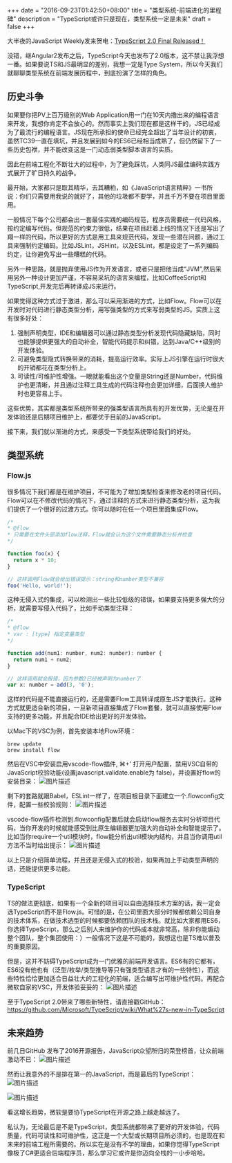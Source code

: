 +++
date = "2016-09-23T01:42:50+08:00"
title = "类型系统-前端进化的里程碑"
description = "TypeScript或许只是现在，类型系统一定是未来"
draft = false
+++


大半夜的JavaScript Weekly发来贺电：[TypeScript 2.0 Final Released！](https://blogs.msdn.microsoft.com/typescript/2016/09/22/announcing-typescript-2-0/#comment-26185)

没错，继Angular2发布之后，TypeScript今天也发布了2.0版本，这不禁让我浮想一番。如果要说TS和JS最明显的差别，我想一定是Type System，所以今天我们就聊聊类型系统在前端发展历程中，到底扮演了怎样的角色。

## 历史斗争
如果要你把PV上百万级别的Web Application用一门在10天内撸出来的编程语言来开发，我想你肯定不会放心的。然而事实上我们现在都是这样干的，JS已经成为了最流行的编程语言。JS现在所承担的使命已经完全超出了当年设计的初衷，虽然TC39一直在填坑，并且发展到如今的ES6已经相当成熟了，但仍然留下了一些历史包袱，并不能改变这是一门动态弱类型脚本语言的实质。

因此在前端工程化不断壮大的过程中，为了避免踩坑，人类同JS最佳编码实践方式展开了旷日持久的战争。

最开始，大家都只是取其精华，去其糟粕，如《JavaScript语言精粹》一书所说：你们只需要用我说的就好了，其他的垃圾都不要学，并且千万不要在项目里面用。

一般情况下每个公司都会出一套最佳实践的编码规范，程序员需要统一代码风格，按约定编写代码。但规范的约束力很低，结果在项目赶着上线的情况下还是写出了翔一样的代码，所以更好的方式是用工具来规范代码，发现一些潜在问题，通过工具来强制约定编码。比如JSLint，JSHint，以及ESLint，都是设定了一系列编码约定，让你避免写出一些糟糕的代码。

另外一种思路，就是抛弃使用JS作为开发语言，或者只是把他当成“JVM”,然后采用另外一种设计更加严谨，不容易采坑的语言来编程，比如CoffeeScript和TypeScript,开发完后再转译成JS来运行。

如果觉得这种方式过于激进，那么可以采用渐进的方式，比如Flow。Flow可以在开发时对代码进行静态类型分析，用写强类型的方式来写弱类型的JS。实质上这有很多好处：
1. 强制声明类型，IDE和编辑器可以通过静态类型分析发现代码隐藏缺陷，同时也能够提供更强大的自动补全，智能代码提示和纠错，达到Java/C++级别的开发体验。
2. 可避免类型隐式转换带来的消耗，提高运行效率。实际上JS引擎在运行时很大的开销都花在类型分析上。
3. 可读性/可维护性增强。一眼就能看出这个变量是String还是Number，代码维护也更清晰，并且通过注释工具生成的代码注释也会更加详细，后面换人维护时也更容易上手。

这些优势，其实都是类型系统所带来的强类型语言所具有的开发优势，无论是在开发体验还是后期项目维护上，都要优于目前的JavaScript。

接下来，我们就以渐进的方式，来感受一下类型系统带给我们的好处。

## 类型系统

### Flow.js
很多情况下我们都是在维护项目，不可能为了增加类型检查来修改老的项目代码。Flow可以在不修改代码的情况下，通过注释的方式来进行静态类型分析，这为我们提供了一个很好的过渡方式。你可以随时在任一个项目里面集成Flow。
```javascript
/*
* @flow 
* 只需要在文件头部添加flow注释，Flow就会认为这个文件需要静态分析并检查
*/

function foo(x) {
  return x * 10;
}

// 这样调用Flow就会给出错误提示：string和number类型不兼容
foo('Hello, world!'); 
```
这种无侵入式的集成，可以检测出一些比较低级的错误，如果要支持更多强大的分析，就需要写侵入代码了，比如手动类型注释：
```javascript
/* 
* @flow 
* var : [type] 指定变量类型
*/

function add(num1: number, num2: number): number {
  return num1 + num2;
}

// 这样调用就会报错，因为参数2已经被声明为number了
var x: number = add(3, '0');
```
这样的代码是不能直接运行的，还是需要Flow工具转译成原生JS才能执行。这种方式就更适合新的项目，一旦新项目直接集成了Flow套餐，就可以直接使用Flow支持的更多功能，并且配合IDE给出更好的开发体验。

以Mac下的VSC为例，首先安装本地Flow环境：
```shell
brew update
brew install flow
```
然后在VSC中安装启用vscode-flow插件,  ⌘+' 打开用户配置，禁用VSC自带的JavaScript校验功能(设置javascript.validate.enable为 false)，并设置好flow的安装目录：
![图片描述][1]

剩下的套路就跟Babel，ESLint一样了，在项目根目录下面建立一个.flowconfig文件，配置一些校验规则：
![图片描述][2]


vscode-flow插件检测到.flowconfig配置后就会启动flow服务去实时分析项目代码，当你开发的时候就能感受到比原生编辑器更加强大的自动补全和智能提示了。比如当你require一个util模块时，flow能分析出util模块内结构，并且当你调用util方法不当时给出提示：
![图片描述][3]


以上只是介绍简单流程，并且还是无侵入式的校验，如果再加上手动类型声明的话，还能提供更多功能。





### TypeScript

TS的做法更彻底，如果有一个全新的项目可以自由选择技术方案的话，我一定会选TypeScript而不是Flow.js。可惜的是，在公司里面大部分时候都依赖公司自身的技术体系，在做技术选型的时候都要依赖团队的技术栈。就比如大家都用ES6，你选择TypeScript，那么之后别人来维护你的代码成本就非常高，除非你能煽动整个团队，整个集团使用：）一般情况下这是不可能的，我想这也是TS难以普及的重要原因。

但是，这并不妨碍TypeScript成为一门优雅的前端开发语言。ES6有的它都有，ES6没有他也有（泛型/枚举/类型推导等只有强类型语言才有的一些特性），而这些特性恰恰更加适合日益壮大的工程化的前端，适合编写出可维护性代码。再配合微软自家的VSC，开发体验妥妥的：
![图片描述][4]

至于TypeScript 2.0带来了哪些新特性，请直接戳GitHub：
https://github.com/Microsoft/TypeScript/wiki/What%27s-new-in-TypeScript

## 未来趋势
前几日GitHub 发布了2016开源报告，JavaScript众望所归的荣登榜首，让众前端激动不已：
![图片描述][5]

然而让我意外的不是排在第一的JavaScript，而是最后的TypeScript：
![图片描述][6]

![图片描述][7]

看这增长趋势，微软是要协TypeScript在开源之路上越走越远了。


私认为，无论最后是不是TypeScript，类型系统都带来了更好的开发体验，代码质量，代码可读性和可维护性，这正是一个大型或长期项目所必须的，也是现在和未来的前端工程所需要的。所以实在是没有不学的理由，如果你觉得TypeScript像极了C#更适合后端程序员，那么学习它或许是你迈向全栈的一小步哈哈。


  [1]: //segmentfault.com/img/bVDu2Y
  [2]: //segmentfault.com/img/bVDsq4
  [3]: //segmentfault.com/img/bVDu4k
  [4]: //segmentfault.com/img/bVDvaS
  [5]: //segmentfault.com/img/bVDsql
  [6]: //segmentfault.com/img/bVDsqn
  [7]: //segmentfault.com/img/bVDsqo